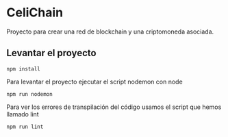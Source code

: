 # CeliChain
Proyecto para crear una red de blockchain y una criptomoneda asociada.

## Levantar el proyecto

```
npm install
```

Para levantar el proyecto ejecutar el script nodemon con node

```
npm run nodemon
```

Para ver los errores de transpilación del código usamos el script que hemos llamado lint

```
npm run lint
```
